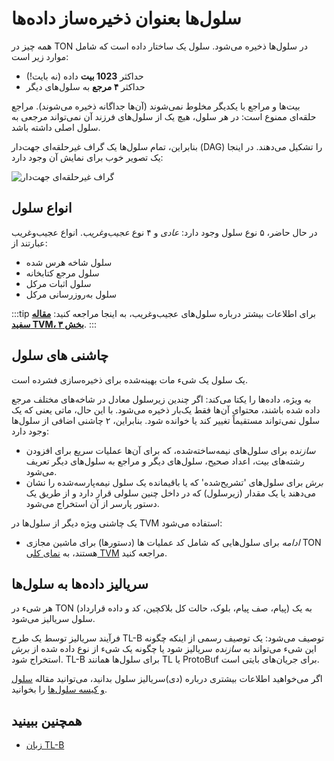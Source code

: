 # سلول‌ها بعنوان ذخیره‌ساز داده‌ها

همه چیز در TON در سلول‌ها ذخیره می‌شود. سلول یک ساختار داده است که شامل موارد زیر است:

- حداکثر **1023 بیت** داده (نه بایت!)
- حداکثر **۴ مرجع** به سلول‌های دیگر

بیت‌ها و مراجع با یکدیگر مخلوط نمی‌شوند (آن‌ها جداگانه ذخیره می‌شوند). مراجع حلقه‌ای ممنوع است: در هر سلول، هیچ یک از سلول‌های فرزند آن نمی‌تواند مرجعی به سلول اصلی داشته باشد.

بنابراین، تمام سلول‌ها یک گراف غیرحلقه‌ای جهت‌دار (DAG) را تشکیل می‌دهند. در اینجا یک تصویر خوب برای نمایش آن وجود دارد:

![گراف غیرحلقه‌ای جهت‌دار](/img/docs/dag.png)

## انواع سلول‌

در حال حاضر، ۵ نوع سلول وجود دارد: *عادی* و ۴ نوع *عجیب‌وغریب*. انواع عجیب‌وغریب عبارتند از:

- سلول شاخه هرس شده
- سلول مرجع کتابخانه
- سلول اثبات مرکل
- سلول به‌روزرسانی مرکل

:::tip
برای اطلاعات بیشتر درباره سلول‌های عجیب‌وغریب، به اینجا مراجعه کنید: [**مقاله سفید TVM، بخش ۳**](https://ton.org/tvm.pdf).
:::

## چاشنی های سلول

یک سلول یک شیء مات بهینه‌شده برای ذخیره‌سازی فشرده است.

به ویژه، داده‌ها را یکتا می‌کند: اگر چندین زیرسلول معادل در شاخه‌های مختلف مرجع داده شده باشند، محتوای آن‌ها فقط یک‌بار ذخیره می‌شود. با این حال، ماتی یعنی که یک سلول نمی‌تواند مستقیماً تغییر کند یا خوانده شود. بنابراین، ۲ چاشنی اضافی از سلول‌ها وجود دارد:

- *سازنده* برای سلول‌های نیمه‌ساخته‌شده، که برای آن‌ها عملیات سریع برای افزودن رشته‌های بیت، اعداد صحیح، سلول‌های دیگر و مراجع به سلول‌های دیگر تعریف می‌شود.
- *برش* برای سلول‌های 'تشریح‌شده' که یا باقیمانده یک سلول نیمه‌پارسه‌شده را نشان می‌دهند یا یک مقدار (زیرسلول) که در داخل چنین سلولی قرار دارد و از طریق یک دستور پارسر از آن استخراج می‌شود.

یک چاشنی ویژه دیگر از سلول‌ها در TVM استفاده می‌شود:

- *ادامه* برای سلول‌هایی که شامل کد عملیات ها (دستورها) برای ماشین مجازی TON هستند، به [نمای کلی TVM](/v3/documentation/tvm/tvm-overview) مراجعه کنید.

## سریالیز داده‌ها به سلول‌ها

هر شیء در TON (پیام، صف پیام، بلوک، حالت کل بلاکچین، کد و داده قرارداد) به یک سلول سریالیز می‌شود.

فرآیند سریالیز توسط یک طرح TL-B توصیف می‌شود: یک توصیف رسمی از اینکه چگونه این شیء می‌تواند به *سازنده* سریالیز شود یا چگونه یک شیء از نوع داده شده از *برش* استخراج شود.
TL-B برای سلول‌ها همانند TL یا ProtoBuf برای جریان‌های بایتی است.

اگر می‌خواهید اطلاعات بیشتری درباره (دی)سریالیز سلول بدانید، می‌توانید مقاله [سلول و کیسه سلول‌ها](/v3/documentation/data-formats/tlb/cell-boc) را بخوانید.

## همچنین ببینید

- [زبان TL-B](/v3/documentation/data-formats/tlb/tl-b-language)
